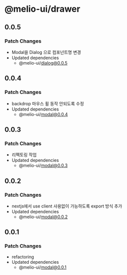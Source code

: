 # @melio-ui/drawer

## 0.0.5

### Patch Changes

- Modal을 Dialog 으로 컴포넌트명 변경
- Updated dependencies
  - @melio-ui/dialog@0.0.5

## 0.0.4

### Patch Changes

- backdrop 마우스 휠 동작 안되도록 수정
- Updated dependencies
  - @melio-ui/modal@0.0.4

## 0.0.3

### Patch Changes

- 리펙토링 작업
- Updated dependencies
  - @melio-ui/modal@0.0.3

## 0.0.2

### Patch Changes

- nextjs에서 use client 사용없이 가능하도록 export 방식 추가
- Updated dependencies
  - @melio-ui/modal@0.0.2

## 0.0.1

### Patch Changes

- refactoring
- Updated dependencies
  - @melio-ui/modal@0.0.1

